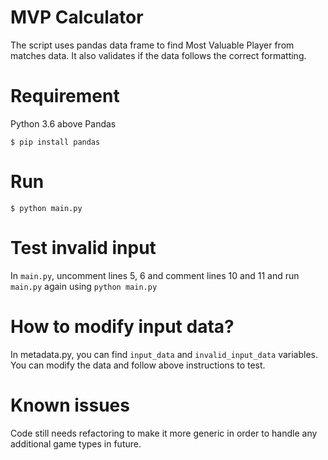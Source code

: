 # MVP Calculator

The script uses pandas data frame to find Most Valuable Player from matches data. It also validates if the data follows the correct formatting.

# Requirement

Python 3.6 above
Pandas

```
$ pip install pandas
```

# Run

```
$ python main.py
```

# Test invalid input

In `main.py`, uncomment lines 5, 6 and comment lines 10 and 11 and run `main.py` again using `python main.py`

# How to modify input data?

In metadata.py, you can find `input_data` and `invalid_input_data` variables. You can modify the data and follow above instructions to test.

# Known issues

Code still needs refactoring to make it more generic in order to handle any additional game types in future.
